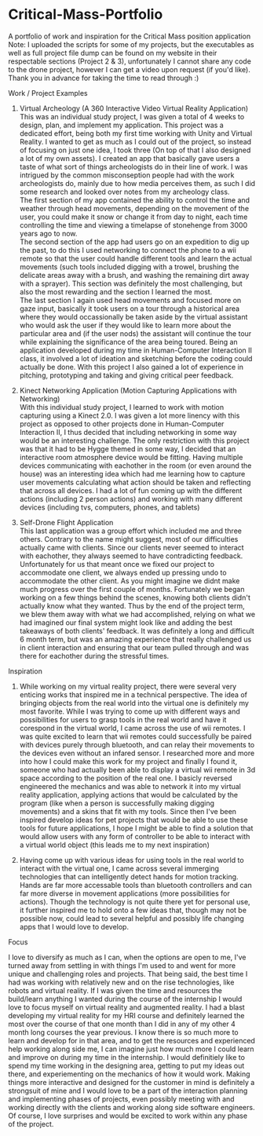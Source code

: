 # Critical-Mass-Portfolio
A portfolio of work and inspiration for the Critical Mass position application<br />
Note: I uploaded the scripts for some of my projects, but the executables as well as full project file dump can be found on my website in their respectable sections (Project 2 & 3), unfortunately I cannot share any code to the drone project, however I can get a video upon request (if you'd like). Thank you in advance for taking the time to read through :)

Work / Project Examples

1. Virtual Archeology (A 360 Interactive Video Virtual Reality Application)<br />
This was an individual study project, I was given a total of 4 weeks to design, plan, and implement my application. This project was a dedicated effort, being both my first time working with Unity and Virtual Reality. I wanted to get as much as I could out of the project, so instead of focusing on just one idea, I took three (On top of that I also designed a lot of my own assets). I created an app that basically gave users a taste of what sort of things archeologists do in their line of work. I was intrigued by the common misconseption people had with the work archeologists do, mainly due to how media perceives them, as such I did some research and looked over notes from my archeology class.<br />
The first section of my app contained the ability to control the time and weather through head movements, depending on the movement of the user, you could make it snow or change it from day to night, each time controlling the time and viewing a timelapse of stonehenge from 3000 years ago to now.<br />
The second section of the app had users go on an expedition to dig up the past, to do this I used networking to connect the phone to a wii remote so that the user could handle different tools and learn the actual movements (such tools included digging with a trowel, brushing the delicate areas away with a brush, and washing the remaining dirt away with a sprayer). This section was definitely the most challenging, but also the most rewarding and the section I learned the most.<br />
The last section I again used head movements and focused more on gaze input, basically it took users on a tour through a historical area where they would occassionally be taken aside by the virtual assistant who would ask the user if they would like to learn more about the particular area and (if the user nods) the assistant will continue the tour while explaining the significance of the area being toured. 
Being an application developed during my time in Human-Computer Interaction II class, it involved a lot of ideation and sketching before the coding could actually be done. With this project I also gained a lot of experience in pitching, prototyping and taking and giving critical peer feedback. 

2. Kinect Networking Application (Motion Capturing Applications with Networking)<br />
With this individual study project, I learned to work with motion capturing using a Kinect 2.0. I was given a lot more linency with this project as opposed to other projects done in Human-Computer Interaction II, I thus decided that including networking in some way would be an interesting challenge. The only restriction with this project was that it had to be Hygge themed in some way, I decided that an interactive room atmosphere device would be fitting. Having multiple devices communicating with eachother in the room (or even around the house) was an interesting idea which had me learning how to capture user movements calculating what action should be taken and reflecting that across all devices. I had a lot of fun coming up with the different actions (including 2 person actions) and working with many different devices (including tvs, computers, phones, and tablets)

3. Self-Drone Flight Application<br />
This last application was a group effort which included me and three others. Contrary to the name might suggest, most of our difficulties actually came with clients. Since our clients never seemed to interact with eachother, they always seemed to have contradicting feedback. Unfortunately for us that meant once we fixed our project to accommodate one client, we always ended up pressing undo to accommodate the other client. As you might imagine we didnt make much progress over the first couple of months. Fortunately we began working on a few things behind the scenes, knowing both clients didn't actually know what they wanted. Thus by the end of the project term, we blew them away with what we had accomplished, relying on what we had imagined our final system might look like and adding the best takeaways of both clients' feedback. It was definitely a long and difficult 6 month term, but was an amazing experience that really challenged us in client interaction and ensuring that our team pulled through and was there for eachother during the stressful times.

Inspiration

1. While working on my virtual reality project, there were several very enticing works that inspired me in a technical perspective. The idea of bringing objects from the real world into the virtual one is definitely my most favorite. While I was trying to come up with different ways and possibilities for users to grasp tools in the real world and have it corespond in the virtual world, I came across the use of wii remotes. I was quite excited to learn that wii remotes could successfully be paired with devices purely through bluetooth, and can relay their movements to the devices even without an infared sensor. I researched more and more into how I could make this work for my project and finally I found it, someone who had actually been able to display a virtual wii remote in 3d space according to the position of the real one. I basicly reversed engineered the mechanics and was able to network it into my virtual reality application, applying actions that would be calculated by the program (like when a person is successfully making digging movements) and a skins that fit with my tools. Since then I've been inspired develop ideas for pet projects that would be able to use these tools for future applications, I hope I might be able to find a solution that would allow users with any form of controller to be able to interact with a virtual world object (this leads me to my next inspiration)

2. Having come up with various ideas for using tools in the real world to interact with the virtual one, I came across several immerging technologies that can intelligently detect hands for motion tracking. Hands are far more accessable tools than bluetooth controllers and can far more diverse in movement applications (more possibilities for actions). Though the technology is not quite there yet for personal use, it further inspired me to hold onto a few ideas that, though may not be possible now, could lead to several helpful and possibly life changing apps that I would love to develop. 
 
Focus

I love to diversify as much as I can, when the options are open to me, I've turned away from settling in with things I'm used to and went for more unique and challenging roles and projects. That being said, the best time I had was working with relatively new and on the rise technologies, like robots and virtual reality. If I was given the time and resources the build/learn anything I wanted during the course of the internship I would love to focus myself on virtual reality and augmented reality. I had a blast developing my virtual reality for my HRI course and definitely learned the most over the course of that one month than I did in any of my other 4 month long courses the year previous. I know there is so much more to learn and develop for in that area, and to get the resources and experienced help working along side me, I can imagine just how much more I could learn and improve on during my time in the internship. I would definitiely like to spend my time working in the designing area, getting to put my ideas out there, and experiementing on the mechanics of how it would work. Making things more interactive and designed for the customer in mind is definitely a strongsuit of mine and I would love to be a part of the interaction planning and implementing phases of projects, even possibly meeting with and working directly with the clients and working along side software engineers. Of course, I love surprises and would be excited to work within any phase of the project.
